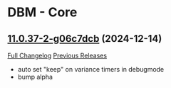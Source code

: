 # DBM - Core

## [11.0.37-2-g06c7dcb](https://github.com/DeadlyBossMods/DeadlyBossMods/tree/06c7dcb59bcb8238c492035277a33151b223b861) (2024-12-14)
[Full Changelog](https://github.com/DeadlyBossMods/DeadlyBossMods/compare/11.0.37...06c7dcb59bcb8238c492035277a33151b223b861) [Previous Releases](https://github.com/DeadlyBossMods/DeadlyBossMods/releases)

- auto set "keep" on variance timers in debugmode  
- bump alpha  

